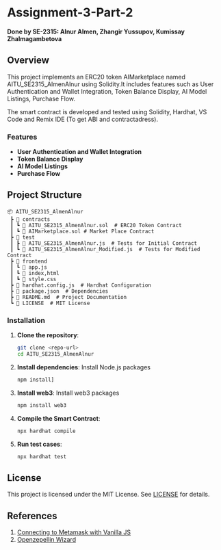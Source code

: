 # Assignment-3-Part-2
**Done by SE-2315: Alnur Almen, Zhangir Yussupov, Kumissay Zhalmagambetova**

## Overview

This project implements an ERC20 token AIMarketplace named AITU_SE2315_AlmenAlnur using Solidity.It includes features such as User Authentication and Wallet Integration, Token Balance Display, AI Model Listings, Purchase Flow.

The smart contract is developed and tested using Solidity, Hardhat, VS Code and Remix IDE (To get ABI and contractadress).

### Features
- **User Authentication and Wallet Integration**
- **Token Balance Display**
- **AI Model Listings**
- **Purchase Flow**

## Project Structure
``` plaintext
📦 AITU_SE2315_AlmenAlnur 
 ┣ 📂 contracts 
 ┃ ┗ 📜 AITU_SE2315_AlmenAlnur.sol  # ERC20 Token Contract
 ┃ ┗ 📜 AIMarketplace.sol # Market Place Contract
 ┣ 📂 test 
 ┃ ┣ 📜 AITU_SE2315_AlmenAlnur.js  # Tests for Initial Contract 
 ┃ ┗ 📜 AITU_SE2315_AlmenAlnur_Modified.js  # Tests for Modified Contract
 ┣ 📂 frontend
 ┃ ┗ 📜 app.js
 ┃ ┗ 📜 index,html
 ┃ ┗ 📜 style.css
 ┣ 📜 hardhat.config.js  # Hardhat Configuration
 ┣ 📜 package.json  # Dependencies 
 ┣ 📜 README.md  # Project Documentation 
 ┗ 📜 LICENSE  # MIT License 
```

### Installation

1. **Clone the repository**:
   ```bash
   git clone <repo-url>
   cd AITU_SE2315_AlmenAlnur
   ```

2. **Install dependencies**:
   Install Node.js packages
   ```bash
   npm install]
   ```
 3. **Install web3**:
    Install web3 packages
    ```bash
    npm install web3
    ```

3. **Compile the Smart Contract**:
   ```bash
   npx hardhat compile
   ```
4. **Run test cases**:
   ```bash
   npx hardhat test
   ```

## License
This project is licensed under the MIT License. See [LICENSE](LICENSE) for details.

## References
1. [Connecting to Metamask with Vanilla JS](https://docs.web3js.org/guides/dapps/metamask-vanilla/)
2. [Openzepellin Wizard](https://wizard.openzeppelin.com/)






